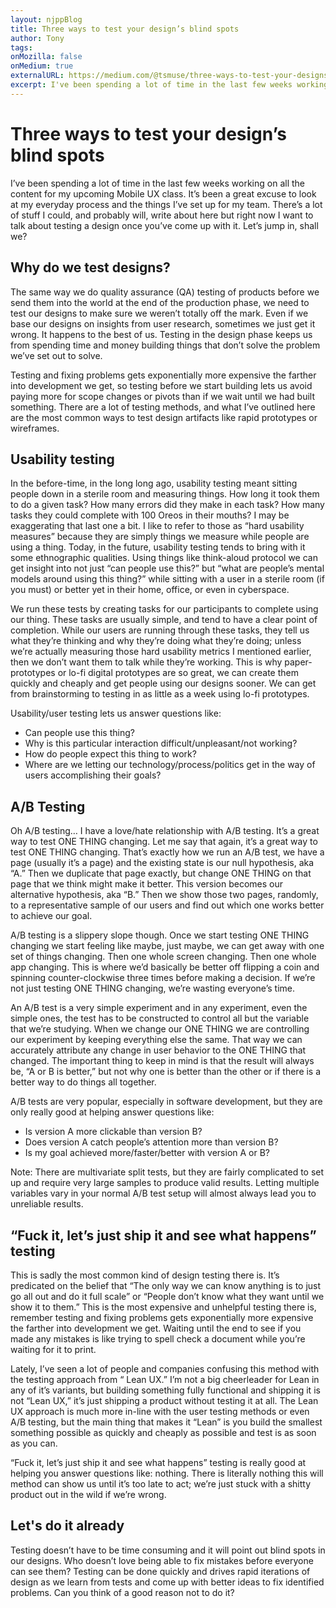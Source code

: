 ```yaml
---
layout: njppBlog
title: Three ways to test your design’s blind spots
author: Tony
tags: 
onMozilla: false
onMedium: true
externalURL: https://medium.com/@tsmuse/three-ways-to-test-your-designs-blind-spots-134d098cf0c1
excerpt: I've been spending a lot of time in the last few weeks working on all the content for my upcoming Mobile UX class. It's been a great excuse to look at my everyday process and the things I've set up for my team. There's a lot of stuff I could, and probably will, write about here but right now I want to talk about testing a design once you've come up with it.
---
```

# Three ways to test your design’s blind spots

I’ve been spending a lot of time in the last few weeks working on all the content for my upcoming Mobile UX class. It’s been a great excuse to look at my everyday process and the things I’ve set up for my team. There’s a lot of stuff I could, and probably will, write about here but right now I want to talk about testing a design once you’ve come up with it. Let’s jump in, shall we?

## Why do we test designs?
The same way we do quality assurance (QA) testing of products before we send them into the world at the end of the production phase, we need to test our designs to make sure we weren’t totally off the mark. Even if we base our designs on insights from user research, sometimes we just get it wrong. It happens to the best of us. Testing in the design phase keeps us from spending time and money building things that don’t solve the problem we’ve set out to solve.

Testing and fixing problems gets exponentially more expensive the farther into development we get, so testing before we start building lets us avoid paying more for scope changes or pivots than if we wait until we had built something. There are a lot of testing methods, and what I’ve outlined here are the most common ways to test design artifacts like rapid prototypes or wireframes.

## Usability testing
In the before-time, in the long long ago, usability testing meant sitting people down in a sterile room and measuring things. How long it took them to do a given task? How many errors did they make in each task? How many tasks they could complete with 100 Oreos in their mouths? I may be exaggerating that last one a bit. I like to refer to those as “hard usability measures” because they are simply things we measure while people are using a thing. Today, in the future, usability testing tends to bring with it some ethnographic qualities. Using things like think-aloud protocol we can get insight into not just “can people use this?” but “what are people’s mental models around using this thing?” while sitting with a user in a sterile room (if you must) or better yet in their home, office, or even in cyberspace. 

We run these tests by creating tasks for our participants to complete using our thing. These tasks are usually simple, and tend to have a clear point of completion. While our users are running through these tasks, they tell us what they’re thinking and why they’re doing what they’re doing; unless we’re actually measuring those hard usability metrics I mentioned earlier, then we don’t want them to talk while they’re working. This is why paper-prototypes or lo-fi digital prototypes are so great, we can create them quickly and cheaply and get people using our designs sooner. We can get from brainstorming to testing in as little as a week using lo-fi prototypes.

Usability/user testing lets us answer questions like: 
* Can people use this thing? 
* Why is this particular interaction difficult/unpleasant/not working?
* How do people expect this thing to work?
* Where are we letting our technology/process/politics get in the way of users accomplishing their goals?  

## A/B Testing
Oh A/B testing… I have a love/hate relationship with A/B testing. It’s a great way to test ONE THING changing. Let me say that again, it’s a great way to test ONE THING changing. That’s exactly how we run an A/B test, we have a page (usually it’s a page) and the existing state is our null hypothesis, aka “A.” Then we duplicate that page exactly, but change ONE THING on that page that we think might make it better. This version becomes our alternative hypothesis, aka “B.” Then we show those two pages, randomly, to a representative sample of our users and find out which one works better to achieve our goal.  

A/B testing is a slippery slope though. Once we start testing ONE THING changing we start feeling like maybe, just maybe, we can get away with one set of things changing. Then one whole screen changing. Then one whole app changing. This is where we’d basically be better off flipping a coin and spinning counter-clockwise three times before making a decision. If we’re not just testing ONE THING changing, we’re wasting everyone’s time. 

An A/B test is a very simple experiment and in any experiment, even the simple ones, the test has to be constructed to control all but the variable that we’re studying. When we change our ONE THING we are controlling our experiment by keeping everything else the same. That way we can accurately attribute any change in user behavior to the ONE THING that changed. The important thing to keep in mind is that the result will always be, “A or B is better,” but not why one is better than the other or if there is a better way to do things all together.

A/B tests are very popular, especially in software development, but they are only really good at helping answer questions like:
* Is version A more clickable than version B?
* Does version A catch people’s attention more than version B?
* Is my goal achieved more/faster/better with version A or B?

Note: There are multivariate split tests, but they are fairly complicated to set up and require very large samples to produce valid results. Letting multiple variables vary in your normal A/B test setup will almost always lead you to unreliable results.
 

## “Fuck it, let’s just ship it and see what happens” testing
This is sadly the most common kind of design testing there is. It’s predicated on the belief that “The only way we can know anything is to just go all out and do it full scale” or “People don’t know what they want until we show it to them.” This is the most expensive and unhelpful testing there is, remember testing and fixing problems gets exponentially more expensive the farther into development we get. Waiting until the end to see if you made any mistakes is like trying to spell check a document while you’re waiting for it to print.

Lately, I’ve seen a lot of people and companies confusing this method with the testing approach from “ Lean UX.” I’m not a big cheerleader for Lean in any of it’s variants, but building something fully functional and shipping it is not “Lean UX,” it’s just shipping a product without testing it at all. The Lean UX approach is much more in-line with the user testing methods or even A/B testing, but the main thing that makes it “Lean” is you build the smallest something possible as quickly and cheaply as possible and test is as soon as you can.

“Fuck it, let’s just ship it and see what happens” testing is really good at helping you answer questions like: nothing. There is literally nothing this will method can show us until it’s too late to act; we’re just stuck with a shitty product out in the wild if we’re wrong.

## Let's do it already
Testing doesn’t have to be time consuming and it will point out blind spots in our designs. Who doesn’t love being able to fix mistakes before everyone can see them? Testing can be done quickly and drives rapid iterations of design as we learn from tests and come up with better ideas to fix identified problems. Can you think of a good reason not to do it?